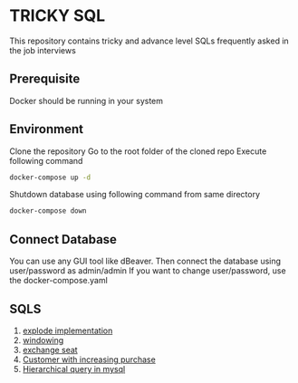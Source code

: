 # TRICKY SQL

This repository contains tricky and advance level SQLs frequently asked in the job interviews

## Prerequisite

Docker should be running in your system

## Environment

Clone the repository
Go to the root folder of the cloned repo
Execute following command 

```bash
docker-compose up -d
```

Shutdown database using following command from same directory

```bash
docker-compose down
```

## Connect Database

You can use any GUI tool like dBeaver.
Then connect the database using user/password as admin/admin
If you want to change user/password, use the docker-compose.yaml


## SQLS

1. [explode implementation](SQLs/explode_demo.sql)
2. [windowing](SQLs/window_frame.md)
3. [exchange seat](SQLs/exchange_seat.md)
4. [Customer with increasing purchase](SQLs/CustomerWithIncreasingPurchase.md)
5. [Hierarchical query in mysql](SQLs/connect_by_implementation_mysql.md)



